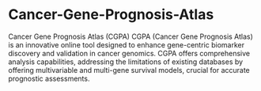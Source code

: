 # Cancer-Gene-Prognosis-Atlas
Cancer Gene Prognosis Atlas (CGPA) CGPA (Cancer Gene Prognosis Atlas) is an innovative online tool designed to enhance gene-centric biomarker discovery and validation in cancer genomics. CGPA offers comprehensive analysis capabilities, addressing the limitations of existing databases by offering multivariable and multi-gene survival models, crucial for accurate prognostic assessments.
